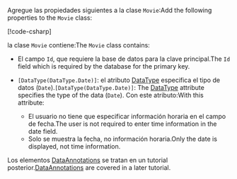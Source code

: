<span data-ttu-id="f59d1-101">Agregue las propiedades siguientes a la clase `Movie`:</span><span class="sxs-lookup"><span data-stu-id="f59d1-101">Add the following properties to the `Movie` class:</span></span>

[!code-csharp[](~/tutorials/first-mvc-app/start-mvc/sample/MvcMovie22/Models/Movie.cs?name=snippet1)]

<span data-ttu-id="f59d1-102">la clase `Movie` contiene:</span><span class="sxs-lookup"><span data-stu-id="f59d1-102">The `Movie` class contains:</span></span>

* <span data-ttu-id="f59d1-103">El campo `Id`, que requiere la base de datos para la clave principal.</span><span class="sxs-lookup"><span data-stu-id="f59d1-103">The `Id` field which is required by the database for the primary key.</span></span>
* <span data-ttu-id="f59d1-104">`[DataType(DataType.Date)]`:  el atributo [DataType](/dotnet/api/microsoft.aspnetcore.mvc.dataannotations.internal.datatypeattributeadapter) especifica el tipo de datos (`Date`).</span><span class="sxs-lookup"><span data-stu-id="f59d1-104">`[DataType(DataType.Date)]`:  The [DataType](/dotnet/api/microsoft.aspnetcore.mvc.dataannotations.internal.datatypeattributeadapter) attribute specifies the type of the data (`Date`).</span></span> <span data-ttu-id="f59d1-105">Con este atributo:</span><span class="sxs-lookup"><span data-stu-id="f59d1-105">With this attribute:</span></span>

  * <span data-ttu-id="f59d1-106">El usuario no tiene que especificar información horaria en el campo de fecha.</span><span class="sxs-lookup"><span data-stu-id="f59d1-106">The user is not required to enter time information in the date field.</span></span>
  * <span data-ttu-id="f59d1-107">Solo se muestra la fecha, no información horaria.</span><span class="sxs-lookup"><span data-stu-id="f59d1-107">Only the date is displayed, not time information.</span></span>

<span data-ttu-id="f59d1-108">Los elementos [DataAnnotations](/dotnet/api/system.componentmodel.dataannotations) se tratan en un tutorial posterior.</span><span class="sxs-lookup"><span data-stu-id="f59d1-108">[DataAnnotations](/dotnet/api/system.componentmodel.dataannotations) are covered in a later tutorial.</span></span>